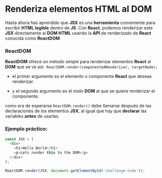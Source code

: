 # **Renderiza** elementos **HTML** al **DOM**

Hasta ahora has aprendido que **JSX** es una **herramienta** conveniente para escribir **HTML legible** dentro de **JS**. Con **React**, podemos renderizar este **JSX** directamente al **DOM HTML** usando la **API** de renderizado de **React** conocida como **ReactDOM**.

### **ReactDOM**
**ReactDOM** ofrece un método simple para renderizar elementos **React** al **DOM** que se ve así:``
ReactDOM.render(componenteARenderizar, targetNode);``
* el primer argumento es el elemento o componente **React** que deseas renderizar.

* y el segundo argumento es el nodo **DOM** al que se quiere renderizar el componente.

como era de esperarse ``ReactDOM.render()`` debe llamarse después de las declaraciones de los elementos **JSX**, al igual que hay que **declarar** las variables **antes** de usarlas.

### Ejemplo práctico:
```JavaScript
const JSX = (
  <div>
    <h1>Hello World</h1>
    <p>Lets render this to the DOM</p>
  </div>
);

ReactDOM.render(JSX, document.getElementById('challenge-node'));
```